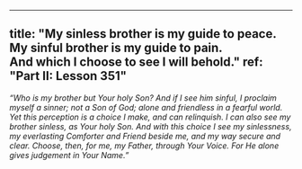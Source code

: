 ---
title: "My sinless brother is my guide to peace.<br/>My sinful brother is my guide to pain.<br/>And which I choose to see I will behold."
ref: "Part II: Lesson 351"
--

*“Who is my brother but Your holy Son? And if I see him sinful, I
proclaim myself a sinner; not a Son of God; alone and friendless in a
fearful world. Yet this perception is a choice I make, and can
relinquish. I can also see my brother sinless, as Your holy Son. And with
this choice I see my sinlessness, my everlasting Comforter and Friend
beside me, and my way secure and clear. Choose, then, for me, my Father,
through Your Voice. For He alone gives judgement in Your Name.”*

